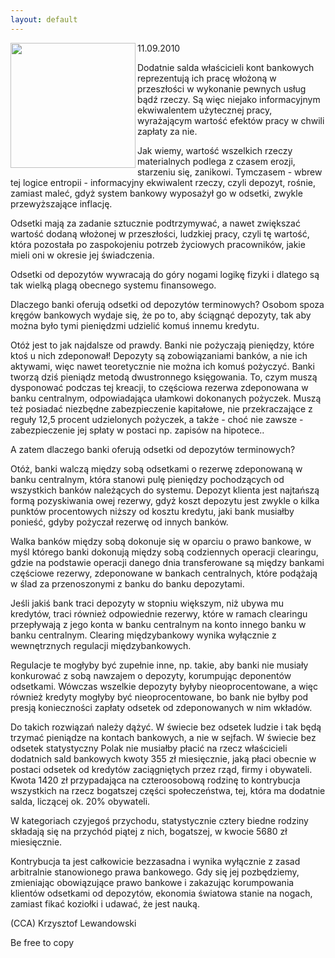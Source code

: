 ```yaml
---
layout: default
---
```

<img src="{{site.baseurl}}\articles\pictures\465.kasa.jpg" align="left" HSPACE=”50” VSPACE=”50” width="200"><!--46-->
<p>11.09.2010</p><p></p><p>Dodatnie
salda właścicieli kont bankowych reprezentują ich pracę włożoną
w przeszłości w wykonanie pewnych usług bądź rzeczy. Są więc
niejako informacyjnym ekwiwalentem użytecznej pracy, wyrażającym
wartość efektów pracy w chwili zapłaty za nie.</p><p></p><p>Jak
wiemy, wartość wszelkich rzeczy materialnych podlega z czasem
erozji, starzeniu się, zanikowi. Tymczasem - wbrew tej logice
entropii - informacyjny ekwiwalent rzeczy, czyli depozyt, rośnie,
zamiast maleć, gdyż system bankowy wyposażył go w odsetki, zwykle
przewyższające inflację.</p><p></p><p>Odsetki
mają za zadanie sztucznie podtrzymywać, a nawet zwiększać wartość
dodaną włożonej w przeszłości, ludzkiej pracy, czyli tę
wartość, która pozostała po zaspokojeniu potrzeb życiowych
pracowników, jakie mieli oni w okresie jej świadczenia.</p><p></p><p>Odsetki
od depozytów wywracają do góry nogami logikę fizyki i
dlatego są tak wielką plagą obecnego systemu finansowego.</p><p></p><p>Dlaczego
banki oferują odsetki od depozytów terminowych? Osobom spoza kręgów
bankowych wydaje się, że po to, aby ściągnąć depozyty, tak aby
można było tymi pieniędzmi udzielić komuś innemu kredytu.</p><p></p><p>Otóż
jest to jak najdalsze od prawdy. Banki nie pożyczają pieniędzy,
które ktoś u nich zdeponował! Depozyty są zobowiązaniami banków,
a nie ich aktywami, więc nawet teoretycznie nie można ich komuś
pożyczyć. Banki tworzą dziś pieniądz metodą dwustronnego
księgowania. To, czym muszą dysponować podczas tej kreacji, to
częściowa rezerwa zdeponowana w banku centralnym, odpowiadająca
ułamkowi dokonanych pożyczek. Muszą też posiadać niezbędne
zabezpieczenie kapitałowe, nie przekraczające z reguły 12,5
procent udzielonych pożyczek, a także - choć nie zawsze -
zabezpieczenie jej spłaty w postaci np. zapisów na hipotece..</p><p></p><p>A zatem
dlaczego banki oferują odsetki od depozytów terminowych?</p><p></p><p>Otóż,
banki walczą między sobą odsetkami o rezerwę zdeponowaną w banku
centralnym, która stanowi pulę pieniędzy pochodzących od
wszystkich banków należących do systemu. Depozyt klienta jest
najtańszą formą pozyskiwania owej rezerwy, gdyż koszt depozytu
jest zwykle o kilka punktów procentowych niższy od kosztu kredytu,
jaki bank musiałby ponieść, gdyby pożyczał rezerwę od innych
banków.</p><p></p><p>Walka
banków między sobą dokonuje się w oparciu o prawo bankowe, w myśl
którego banki dokonują między sobą codziennych operacji
clearingu, gdzie na podstawie operacji danego dnia transferowane są
między bankami częściowe rezerwy, zdeponowane w bankach
centralnych, które podążają w ślad za przenoszonymi z banku do
banku depozytami.</p><p></p><p>Jeśli
jakiś bank traci depozyty w stopniu większym, niż ubywa mu
kredytów, traci również odpowiednie rezerwy, które w ramach
clearingu przepływają z jego konta w banku centralnym na konto
innego banku w banku centralnym. Clearing międzybankowy wynika wyłącznie z
wewnętrznych regulacji międzybankowych.</p><p></p><p>Regulacje
te mogłyby być zupełnie inne, np. takie, aby banki nie musiały
konkurować z sobą nawzajem o depozyty, korumpując deponentów
odsetkami. Wówczas wszelkie depozyty byłyby nieoprocentowane, a
więc również kredyty mogłyby być nieoprocentowane, bo bank nie
byłby pod presją konieczności zapłaty odsetek od zdeponowanych w
nim wkładów.</p><p></p><p>Do
takich rozwiązań należy dążyć. W świecie bez odsetek ludzie i
tak będą trzymać pieniądze na kontach bankowych, a nie w sejfach.
W świecie bez odsetek statystyczny Polak nie musiałby płacić na
rzecz właścicieli dodatnich sald bankowych kwoty 355 zł
miesięcznie, jaką płaci obecnie w postaci odsetek od kredytów
zaciągniętych przez rząd, firmy i obywateli. Kwota 1420 zł
przypadająca na czteroosobową rodzinę to kontrybucja wszystkich na
rzecz bogatszej części społeczeństwa, tej, która ma dodatnie
salda, liczącej ok. 20% obywateli.</p><p>W kategoriach czyjegoś przychodu, statystycznie cztery biedne rodziny składają się na przychód piątej z nich, bogatszej, w kwocie 5680 zł miesięcznie.</p><p></p><p>Kontrybucja
ta jest całkowicie bezzasadna i wynika wyłącznie z zasad
arbitralnie stanowionego prawa bankowego. Gdy się jej pozbędziemy,
zmieniając obowiązujące prawo bankowe i zakazując korumpowania
klientów odsetkami od depozytów, ekonomia światowa stanie na
nogach, zamiast fikać koziołki i udawać, że jest nauką.</p><p></p><p>(CCA)
Krzysztof Lewandowski</p><p>Be free
to copy</p>
